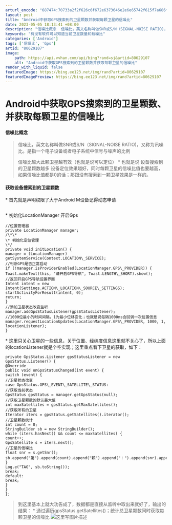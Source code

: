 ```yaml
---
arturl_encode: "687474:70733a2f2f626c6f672e6373646e2e6e65742f615f7a686f6e:2f61727469636c652f64657461696c732f3830363239313037"
layout: post
title: "Android中获取GPS搜索到的卫星颗数并获取每颗卫星的信噪比"
date: 2023-05-05 18:13:41 +08:00
description: "信噪比概念  信噪比，英文名称叫做SNR或S/N（SIGNAL-NOISE RATIO)，又称为讯噪"
keywords: "有没有软件可以知道当前卫星数量和载噪比"
categories: ['Android']
tags: ['信噪比', 'Gps']
artid: "80629107"
image:
    path: https://api.vvhan.com/api/bing?rand=sj&artid=80629107
    alt: "Android中获取GPS搜索到的卫星颗数并获取每颗卫星的信噪比"
render_with_liquid: false
featuredImage: https://bing.ee123.net/img/rand?artid=80629107
featuredImagePreview: https://bing.ee123.net/img/rand?artid=80629107
---
```


# Android中获取GPS搜索到的卫星颗数、并获取每颗卫星的信噪比
#### 信噪比概念
> 信噪比，英文名称叫做SNR或S/N（SIGNAL-NOISE RATIO)，又称为讯噪比。是指一个电子设备或者电子系统中信号与噪声的比例
>
> 信噪比越大此颗卫星越有效（也就是说可以定位）
\* 也就是说 设备搜索到的卫星颗数越多 设备定位效果越好，同时每颗卫星的信噪比值也要越高，如果信噪比值都是0的话；那跟没有搜索到一颗卫星效果是一样的。
#### 获取设备搜索到的卫星颗数
\* 首先就是声明权限了大于Android M设备记得动态申请
```

```
\* 初始化LocationManager 开启Gps
```
//位置管理器
private LocationManager manager;
/\*\*
\* 初始化定位管理
\*/
private void initLocation() {
manager = (LocationManager) getSystemService(Context.LOCATION\_SERVICE);
//判断GPS是否正常启动
if (!manager.isProviderEnabled(LocationManager.GPS\_PROVIDER)) {
Toast.makeText(this, "请开启GPS导航", Toast.LENGTH\_SHORT).show();
//返回开启GPS导航设置界面
Intent intent = new Intent(Settings.ACTION\_LOCATION\_SOURCE\_SETTINGS);
startActivityForResult(intent, 0);
return;
}
//添加卫星状态改变监听
manager.addGpsStatusListener(gpsStatusListener);
//1000位最小的时间间隔，1为最小位移变化；也就是说每隔1000ms会回调一次位置信息
manager.requestLocationUpdates(LocationManager.GPS\_PROVIDER, 1000, 1, locationListener);
}
```
\* 这里只关心卫星的一些信息，关于位置、经纬度信息这里就不关心了，所以上面的locationListener就是个空实现；这里重点看下卫星的获取，如下：
```
private GpsStatus.Listener gpsStatusListener = new GpsStatus.Listener() {
@Override
public void onGpsStatusChanged(int event) {
switch (event) {
//卫星状态改变
case GpsStatus.GPS\_EVENT\_SATELLITE\_STATUS:
//获取当前状态
GpsStatus gpsStatus = manager.getGpsStatus(null);
//获取卫星颗数的默认最大值
int maxSatellites = gpsStatus.getMaxSatellites();
//获取所有的卫星
Iterator iters = gpsStatus.getSatellites().iterator();
//卫星颗数统计
int count = 0;
StringBuilder sb = new StringBuilder();
while (iters.hasNext() && count <= maxSatellites) {
count++;
GpsSatellite s = iters.next();
//卫星的信噪比
float snr = s.getSnr();
sb.append("第").append(count).append("颗").append("：").append(snr).append("\n");
}
Log.e("TAG", sb.toString());
break;
default:
break;
}
}
};
```
> 到这里基本上就大功告成了，数据都是直接从监听中取出来就好了，输出的结果：
\* 通过遍历gpsStatus.getSatellites()；统计总卫星颗数同时获取每颗卫星的信噪比
![这里写图片描述](https://i-blog.csdnimg.cn/blog\_migrate/95f002a6129b453e3d7c0bc108266578.png)